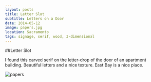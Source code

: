 ```yaml
---
layout: posts
title: Letter Slot
subtitle: Letters on a Door
date: 2014-05-12
image: papers.jpg
location: Sacramento
tags: signage, serif, wood, 3-dimensional
---
```


##Letter Slot

I found this carved serif on the letter-drop of the door of an apartment
building. Beautiful letters and a nice texture. East Bay is a nice place.

![papers][papers]

[papers]:papers.jpg
